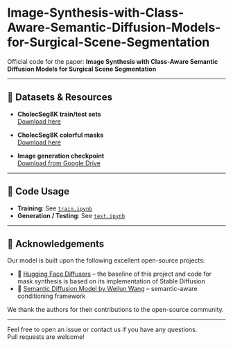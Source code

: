 # Image-Synthesis-with-Class-Aware-Semantic-Diffusion-Models-for-Surgical-Scene-Segmentation

Official code for the paper: **Image Synthesis with Class-Aware Semantic Diffusion Models for Surgical Scene Segmentation**

---

## 📁 Datasets & Resources

- **CholecSeg8K train/test sets**  
  [Download here](https://drive.google.com/file/d/1U-RcSu_pui6sOk15ldu7pLPJenIyWP_E/view?usp=sharing)

- **CholecSeg8K colorful masks**  
  [Download here](https://drive.google.com/file/d/1pkzxc5g0mVtw4jLuRrdx1YnlFQfU2891/view?usp=sharing)

- **Image generation checkpoint**  
  [Download from Google Drive](https://drive.google.com/drive/folders/1Mh3PqbO6Rv9twxbnve1Snv_YtH35z8rF?usp=sharing)

---

## 🧪 Code Usage

- **Training**: See [`train.ipynb`](./train.ipynb)  
- **Generation / Testing**: See [`test.ipynb`](./test.ipynb)

---

## 🙏 Acknowledgements

Our model is built upon the following excellent open-source projects:

- 🤗 [Hugging Face Diffusers](https://github.com/huggingface/diffusers) – the baseline of this project and code for mask synthesis is based on its implementation of Stable Diffusion
- 🧠 [Semantic Diffusion Model by Weilun Wang](https://github.com/WeilunWang/semantic-diffusion-model) – semantic-aware conditioning framework

We thank the authors for their contributions to the open-source community.

---

Feel free to open an issue or contact us if you have any questions.  
Pull requests are welcome!
